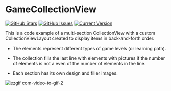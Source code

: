 GameCollectionView
============

[![GitHub Stars](https://img.shields.io/github/stars/Gashedov/GameCollectionView.svg)](https://github.com/Gashedov/GameCollectionView/stargazers) [![GitHub Issues](https://img.shields.io/github/issues/Gashedov/GameCollectionView.svg)](https://github.com/Gashedov/GameCollectionView/issues) [![Current Version](https://img.shields.io/badge/version-1.0.0-green.svg)](https://github.com/Gashedov/GameCollectionView)

This is a code example of a multi-section CollectionView with a custom CollectionViewLayout created to display items in back-and-forth order.

* The elements represent different types of game levels (or learning path).

* The collection fills the last line with elements with pictures if the number of elements is not a even of the number of elements in the line.

* Each section has its own design and filler images.

![ezgif com-video-to-gif-2](https://github.com/Gashedov/GameCollectionView/assets/39625584/453d1836-3bd0-4b14-9099-491302e8da79)

